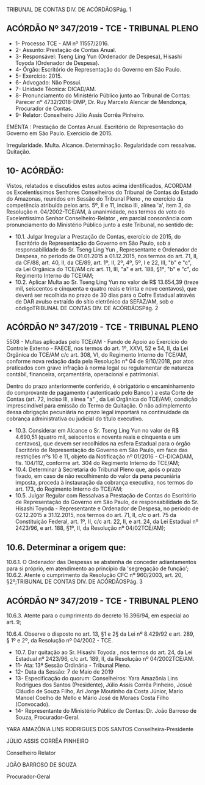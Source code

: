 TRIBUNAL DE CONTAS DIV. DE ACÓRDÃOSPág. 1

## ACÓRDÃO Nº 347/2019 - TCE - TRIBUNAL PLENO

- 1- Processo TCE - AM nº 11557/2016.
- 2- Assunto: Prestação de Contas Anual.
- 3- Responsável: Tseng Ling Yun (Ordenador de Despesa), Hisashi Toyoda (Ordenador de Despesa).
- 4- Órgão: Escritório de Representação do Governo em São Paulo.
- 5- Exercício: 2015.
- 6- Advogado: Não Possui.
- 7- Unidade Técnica: DICAD/AM.
- 8- Pronunciamento  do  Ministério  Público  junto  ao  Tribunal  de  Contas: Parecer  nº 4732/2018-DMP, Dr. Ruy Marcelo Alencar de Mendonça, Procurador de Contas.
- 9- Relator: Conselheiro Júlio Assis Corrêa Pinheiro.

EMENTA : Prestação de Contas Anual. Escritório de Representação do Governo em São Paulo. Exercício de 2015.

Irregularidade. Multa. Alcance. Determinação. Regularidade com ressalvas. Quitação.

## 10-  ACÓRDÃO:

Vistos, relatados e discutidos estes autos acima identificados, ACORDAM os Excelentíssimos Senhores Conselheiros do Tribunal de Contas do Estado do Amazonas, reunidos em Sessão do Tribunal Pleno , no exercício da competência atribuída pelos arts. 5º, II e 11, inciso III, alínea 'a', item 3, da Resolução n. 04/2002-TCE/AM, à unanimidade, nos termos do voto do Excelentíssimo Senhor Conselheiro-Relator , em  parcial consonância com pronunciamento do Ministério Público junto a este Tribunal, no sentido de:

- 10.1. Julgar  Irregular a  Prestação  de  Contas,  exercício  de  2015,  do Escritório  de  Representação  do  Governo  em  São  Paulo,  sob  a responsabilidade do Sr. Tseng Ling Yun , Representante e Ordenador de Despesa, no período de 01.01.2015 a 01.12.2015, nos termos do art. 71, II, da CF/88, art. 40, II, da CE/89, art. 1º, II, 2º, 4º, 5º, I e 22, III, "b" e "c", da Lei Orgânica do TCE/AM c/c art. 11, III, "a" e art. 188, §1º, "b" e "c", do Regimento Interno do TCE/AM;
- 10.2. Aplicar Multa ao Sr. Tseng Ling Yun no valor de R$ 13.654,39 (treze mil, seiscentos e cinquenta e quatro reais e trinta e nove centavos), que deverá ser recolhida no prazo de 30 dias para o Cofre Estadual através de DAR avulso extraído do sítio eletrônico da SEFAZ/AM, sob o códigoTRIBUNAL DE CONTAS DIV. DE ACÓRDÃOSPág. 2

## ACÓRDÃO Nº 347/2019 - TCE - TRIBUNAL PLENO

5508 - Multas aplicadas pelo TCE/AM - Fundo de Apoio ao Exercício do Controle Externo - FAECE, nos termos do art. 1º, XXVI, 52 e 54, II, da Lei Orgânica do TCE/AM c/c art. 308, VI, do Regimento Interno do TCE/AM,  conforme  nova  redação  dada  pela  Resolução  n°  04  de 9/10/2018, por atos praticados com grave infração à norma legal ou regulamentar de natureza contábil, financeira, orçamentária, operacional e patrimonial.

Dentro do prazo anteriormente conferido, é obrigatório o encaminhamento  do  comprovante  de  pagamento  ( autenticado  pelo Banco )  a  esta Corte de Contas (art. 72, inciso III, alínea "a" , da Lei Orgânica  do  TCE/AM),  condição  imprescindível  para  emissão  do Termo de Quitação. O não adimplemento dessa obrigação pecuniária no prazo legal importará na continuidade da cobrança administrativa ou judicial do título executivo.

- 10.3. Considerar  em  Alcance o Sr.  Tseng  Ling  Yun no  valor  de R$ 4.690,51 (quatro  mil,  seiscentos  e  noventa  reais  e  cinquenta  e  um centavos), que devem ser recolhidos na esfera Estadual para o órgão Escritório de Representação do Governo em São Paulo, em face das restrições nºs 10 e 11, objeto da Notificação nº 01/2016 - CI-DICADAM, fls. 104/112, conforme art. 304 do Regimento Interno do TCE/AM;
- 10.4. Determinar à Secretaria do Tribunal Pleno que, após o prazo fixado, em caso de não recolhimento do valor da pena pecuniária imposta, proceda à instauração da cobrança executiva, nos termos do art. 173, do Regimento Interno do TCE/AM;
- 10.5. Julgar Regular com Ressalvas a Prestação de Contas do Escritório de Representação do Governo em São Paulo, de responsabilidade do Sr.  Hisashi  Toyoda -  Representante  e  Ordenador  de  Despesa,  no período de 02.12.2015 a 31.12.2015, nos termos do art. 71, II, c/c o art. 75 da Constituição Federal, art. 1º, II, c/c art. 22, II, e art. 24, da Lei Estadual  nº  2423/96,  e  art.  188,  §1º,  II,  da  Resolução  nº  04/02TCE/AM);

## 10.6. Determinar a origem que:

10.6.1. O Ordenador das Despesas se abstenha de conceder adiantamentos para si próprio, em atendimento ao princípio da 'segregação de função'; 10.6.2. Atente o cumprimento da Resolução CFC nº 960/2003, art. 20, §2º;TRIBUNAL DE CONTAS DIV. DE ACÓRDÃOSPág. 3

## ACÓRDÃO Nº 347/2019 - TCE - TRIBUNAL PLENO

10.6.3. Atente  para  o  cumprimento  do  decreto  16.396/94,  em especial ao art. 9;

10.6.4. Observe o disposto no art. 13, §1 e 2§ da Lei nº 8.429/92 e art. 289, § 1º e 2º, da Resolução nº 04/2002 - TCE.

- 10.7. Dar quitação ao Sr. Hisashi Toyoda , nos termos do art. 24, da Lei Estadual  nº  2423/96,  c/c  art.  189,  II,  da  Resolução  nº  04/2002TCE/AM.
- 11-  Ata: 13ª Sessão Ordinária - Tribunal Pleno.
- 12-  Data da Sessão: 7 de Maio de 2019
- 13-  Especificação do quorum: Conselheiros: Yara Amazônia Lins Rodrigues dos Santos (Presidente),  Júlio  Assis  Corrêa  Pinheiro,  Josué  Cláudio  de  Souza  Filho,  Ari  Jorge Moutinho da Costa Júnior, Mario Manoel Coelho de Mello e Mário José de Moraes Costa Filho (Convocado).
- 14-  Representante  do  Ministério  Público  de  Contas: Dr. João  Barroso  de  Souza, Procurador-Geral.

YARA AMAZÔNIA LINS RODRIGUES DOS SANTOS Conselheira-Presidente

JÚLIO ASSIS CORRÊA PINHEIRO

Conselheiro Relator

JOÃO BARROSO DE SOUZA

Procurador-Geral